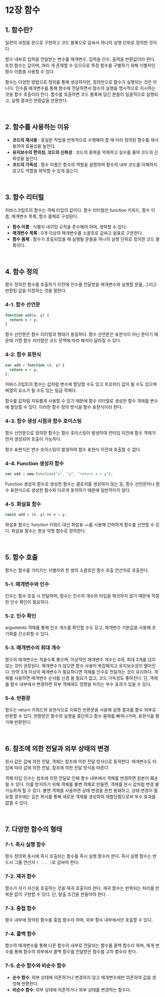 # **12장 함수**

## 1. 함수란?

일련의 과정을 문으로 구현하고 코드 블록으로 감싸서 하나의 실행 단위로 정의한 것이다.

함수 내부로 입력을 전달받는 변수를 매개변수, 입력을 인수, 출력을 반환값이라 한다. 또한 함수는 값이며, 여러 개 존재할 수 있으므로 특정 함수를 구별하기 위해 식별자인 함수 이름을 사용할 수 있다.

함수는 다양한 방법으로 정의를 통해 생성하지만, 정의만으로 함수가 실행되는 것은 아니다. 인수를 매개변수를 통해 함수에 전달하면서 함수의 실행을 명시적으로 지시하는 것을 함수 호출이라 한다. 함수를 호출하면 코드 블록에 담긴 문들이 일괄적으로 실행되고, 실행 결과인 반환값을 반환한다.

<br />

## 2. 함수를 사용하는 이유

- **코드의 재사용** : 동일한 작업을 반복적으로 수행해야 할 때 미리 정의된 함수를 재사용하여 효율성을 높인다.
- **유지보수의 편의성, 코드의 신뢰성** : 코드의 중복을 억제하고 실수를 줄여 코드의 신뢰성을 높인다.
- **코드의 가독성** : 함수 이름은 함수의 역할을 설명하여 함수의 내부 코드를 이해하지 않고도 역할을 파악할 수 있게 돕는다.

<br />

## 3. 함수 리터럴

자바스크립트의 함수는 객체 타입의 값이다. 함수 리터럴은 function 키워드, 함수 이름, 매개변수 목록, 함수 몸체로 구성된다.

- **함수 이름** : 식별자 네이밍 규칙을 준수해야 하며, 생략할 수 있다.
- **매개변수 목록** : 0개 이상의 매개변수를 소괄호로 감싸고 쉼표로 구분한다.
- **함수 몸체** : 함수가 호출되었을 때 실행될 문들을 하나의 실행 단위로 정의한 코드 블록이다.

<br />

## 4. 함수 정의

함수 정의란 함수를 호출하기 이전에 인수를 전달받을 매개변수와 실행할 문들, 그리고 반환된 값을 지정하는 것을 말한다.

### 4-1. 함수 선언문

```js
function add(x, y) {
  return x + y;
}
```

함수 선언문은 함수 리터럴과 형태가 동일하다. 함수 선언문은 표현식이 아닌 문이기 때문에 기명 함수 리터럴은 코드 문맥에 따라 해석이 달라질 수 있다.

### 4-2. 함수 표현식

```js
var add = function (x, y) {
  return x + y;
};
```

자바스크립트의 함수는 값처럼 변수에 할당할 수도 있고 프로퍼티 값이 될 수도 있으며 배열의 요소가 될 수도 있는 일급 객체다.

함수를 값처럼 자유롭게 사용할 수 있기 때문에 함수 리터럴로 생성한 함수 객체를 변수에 할당할 수 있다. 이러한 함수 정의 방식을 함수 표현식이라 한다.

### 4-3. 함수 생성 시점과 함수 호이스팅

함수 선언문으로 정의한 함수는 함수 호이스팅이 발생하여 런타임 이전에 함수 객체가 먼저 생성되어 호출이 가능하다.

함수 표현식은 변수 호이스팅이 발생하여 함수 표현식 이전에 호출할 수 없다.

### 4-4. Function 생성자 함수

```js
var add = new Function("x", "y", "return x + y");
```

Function 생성자 함수로 생성한 함수는 클로저를 생성하지 않는 등, 함수 선언문이나 함수 표현식으로 생성한 함수와 다르게 동작하기 때문에 일반적이지 않다.

### 4-5. 화살표 함수

```js
const add = (x, y) => x + y;
```

화살표 함수는 function 키워드 대신 화살표 `=>`를 사용해 간략하게 함수를 선언할 수 있다. 화살표 함수는 항상 익명 함수로 정의한다.

<br />

## 5. 함수 호출

함수는 함수를 가리키는 식별자와 한 쌍의 소괄호인 함수 호출 연산자로 호출한다.

### 5-1. 매개변수와 인수

인수는 함수 호출 시 전달하며, 함수는 인수의 개수와 타입을 체크하지 않기 때문에 적절한 인수 확인이 필요하다.

### 5-2. 인수 확인

arguments 객체를 통해 인수 개수를 확인할 수도 있고, 매개변수 기본값을 사용해 초기화를 간소화할 수 있다.

### 5-3. 매개변수의 최대 개수

함수의 매개변수는 적을수록 좋으며, 이상적인 매개변수 개수는 0개, 최대 3개를 넘지 않는 것이 권장된다. 매개변수가 많으면 함수 사용이 복잡해지고 유지보수성이 떨어진다. 만약 3개 이상의 매개변수가 필요하다면 객체를 인수로 전달하는 것이 유리하다. 객체를 사용하면 매개변수 순서를 신경 쓸 필요가 없고, 코드 가독성도 좋아진다. 단, 객체를 함수 내부에서 변경하면 외부 객체에도 영향을 미치는 부수 효과가 있을 수 있다.

### 5-4. 반환문

함수는 return 키워드와 표현식으로 이뤄진 반환문을 사용해 실행 결과를 함수 외부로 반환할 수 있다. 반환문은 함수의 실행을 중단하고 함수 몸체를 빠져나가며, 표현식을 평가해 반환한다.

<br />

## 6. 참조에 의한 전달과 외부 상태의 변경

원시 값은 값에 의한 전달, 객체는 참조에 의한 전달 방식으로 동작한다. 매개변수도 타입에 따라 값에 의한 전달, 참조에 의한 전달 방식을 따른다.

객체 타입 인수는 참조에 의한 전달로 인해 함수 내부에서 객체를 변경하면 원본이 훼손될 수 있다. 이를 방지하기 위해 객체를 불변 객체로 만들면, 객체를 원시 값처럼 변경 불가능하게 할 수 있다. 불변 객체를 사용하면 상태 변경을 원천 봉쇄하고, 상태 변경이 필요할 경우에는 깊은 복사를 통해 새로운 객체를 생성하여 재할당함으로써 부수 효과를 없앨 수 있다.

<br />

## 7. 다양한 함수의 형태

### 7-1. 즉시 실행 함수

함수 정의와 동시에 즉시 호출되는 함수를 즉시 실행 함수라 한다. 즉시 실행 함수는 반드시 그룹 연산자 `( ... )`로 감싸야 한다.

### 7-2. 재귀 함수

함수가 자기 자신을 호출하는 것을 재귀 호출이라 한다. 재귀 함수는 반복되는 처리를 반복문 없이 구현할 수 있다. 단, 탈출 조건을 만들어야 한다.

### 7-3. 중첩 함수

함수 내부에 정의된 함수를 중첩 함수라 하며, 외부 함수 내부에서만 호출할 수 있다.

### 7-4. 콜백 함수

함수의 매개변수를 통해 다른 함수의 내부로 전달되는 함수를 콜백 함수라 하며, 매개 변수를 통해 함수의 외부에서 콜백 함수를 전달받은 함수를 고차 함수라 한다.

### 7-5. 순수 함수와 비순수 함수

- **순수 함수**: 외부 상태에 의존하거나 변경하지 않고 매개변수에만 의존하여 값을 생성해 반환한다.
- **비순수 함수**: 외부 상태에 의존하거나 외부 상태를 변경하는 함수다.
